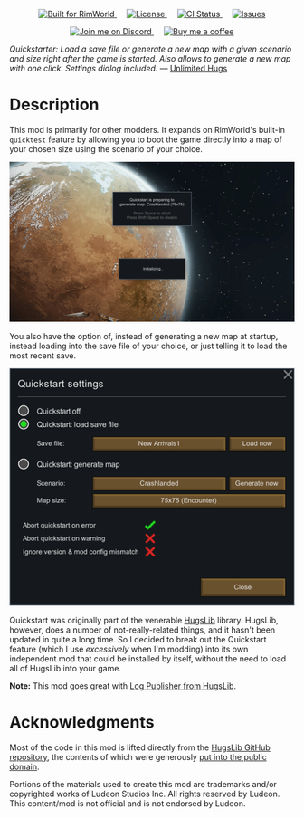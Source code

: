 <p align="center">
  <a href="https://rimworldgame.com/">
    <img alt="Built for RimWorld" src="https://img.shields.io/badge/dynamic/xml?url=https%3A%2F%2Fraw.githubusercontent.com%2FCaptainArbitrary%2FHugsLibQuickstart%2Fmain%2FAbout%2FAbout.xml&query=%2FModMetaData%2FsupportedVersions%2Fli%5Blast()%5D&label=Built%20for%20RimWorld&style=for-the-badge" />
  </a>
&emsp;
  <a href="LICENSE">
    <img alt="License" src="https://img.shields.io/github/license/CaptainArbitrary/HugsLibQuickstart?style=for-the-badge" />
  </a>
&emsp;
  <a href="https://github.com/CaptainArbitrary/HugsLibQuickstart/actions/workflows/ci.yml">
    <img alt="CI Status" src="https://img.shields.io/github/actions/workflow/status/CaptainArbitrary/HugsLibQuickstart/ci.yml?style=for-the-badge&label=CI" />
  </a>
&emsp;
  <a href="https://github.com/CaptainArbitrary/HugsLibQuickstart/issues">
    <img alt="Issues" src="https://img.shields.io/github/issues/CaptainArbitrary/HugsLibQuickstart?style=for-the-badge" />
  </a>
</p>

<p align="center">
  <a href="https://discord.gg/4SrvKaQTB3">
    <img alt="Join me on Discord" src="https://img.shields.io/badge/join_me_on-discord-blue?style=for-the-badge&logo=discord"/>
  </a>
&emsp;
  <a href="https://ko-fi.com/T6T1NNFAL">
    <img alt="Buy me a coffee" src="https://shields.io/badge/ko--fi-Buy_me_a_coffee-ff5f5f?logo=ko-fi&style=for-the-badge"/>
  </a>
</p>

_Quickstarter: Load a save file or generate a new map with a given scenario and size right after the game is started. Also allows to generate a new map with one click. Settings dialog included._ — [Unlimited Hugs](https://github.com/UnlimitedHugs/RimworldHugsLib)

# Description

This mod is primarily for other modders. It expands on RimWorld's built-in `quicktest` feature by allowing you to boot the game directly into a map of your chosen size using the scenario of your choice.

![Quickstart Loading Screen](.github/README/Quickstart_Loading_Screen.png)

You also have the option of, instead of generating a new map at startup, instead loading into the save file of your choice, or just telling it to load the most recent save.

![Quickstart Options Dialog](.github/README/Quickstart_Options_Dialog.png)

Quickstart was originally part of the venerable [HugsLib](https://steamcommunity.com/workshop/filedetails/?id=818773962) library. HugsLib, however, does a number of not-really-related things, and it hasn't been updated in quite a long time. So I decided to break out the Quickstart feature (which I use _excessively_ when I'm modding) into its own independent mod that could be installed by itself, without the need to load all of HugsLib into your game.

**Note:** This mod goes great with [Log Publisher from HugsLib](https://steamcommunity.com/sharedfiles/filedetails/?id=2873415404).

# Acknowledgments

Most of the code in this mod is lifted directly from the [HugsLib GitHub repository](https://github.com/UnlimitedHugs/RimworldHugsLib), the contents of which were generously [put into the public domain](https://github.com/UnlimitedHugs/RimworldHugsLib/blob/master/license.txt).

Portions of the materials used to create this mod are trademarks and/or copyrighted works of Ludeon Studios Inc. All rights reserved by Ludeon. This content/mod is not official and is not endorsed by Ludeon.
